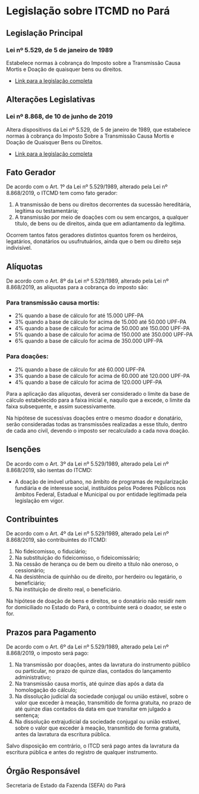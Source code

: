 # Legislação sobre ITCMD no Pará

## Legislação Principal

### Lei nº 5.529, de 5 de janeiro de 1989
Estabelece normas à cobrança do Imposto sobre a Transmissão Causa Mortis e Doação de quaisquer bens ou direitos.
- [Link para a legislação completa](https://www.legisweb.com.br/legislacao/?legislacao=146523)

## Alterações Legislativas

### Lei nº 8.868, de 10 de junho de 2019
Altera dispositivos da Lei nº 5.529, de 5 de janeiro de 1989, que estabelece normas à cobrança do Imposto Sobre a Transmissão Causa Mortis e Doação de Quaisquer Bens ou Direitos.
- [Link para a legislação completa](https://www.legisweb.com.br/legislacao/?id=378486)

## Fato Gerador

De acordo com o Art. 1º da Lei nº 5.529/1989, alterado pela Lei nº 8.868/2019, o ITCMD tem como fato gerador:

1. A transmissão de bens ou direitos decorrentes da sucessão hereditária, legítima ou testamentária;
2. A transmissão por meio de doações com ou sem encargos, a qualquer título, de bens ou de direitos, ainda que em adiantamento da legítima.

Ocorrem tantos fatos geradores distintos quantos forem os herdeiros, legatários, donatários ou usufrutuários, ainda que o bem ou direito seja indivisível.

## Alíquotas

De acordo com o Art. 8º da Lei nº 5.529/1989, alterado pela Lei nº 8.868/2019, as alíquotas para a cobrança do imposto são:

### Para transmissão causa mortis:
- 2% quando a base de cálculo for até 15.000 UPF-PA
- 3% quando a base de cálculo for acima de 15.000 até 50.000 UPF-PA
- 4% quando a base de cálculo for acima de 50.000 até 150.000 UPF-PA
- 5% quando a base de cálculo for acima de 150.000 até 350.000 UPF-PA
- 6% quando a base de cálculo for acima de 350.000 UPF-PA

### Para doações:
- 2% quando a base de cálculo for até 60.000 UPF-PA
- 3% quando a base de cálculo for acima de 60.000 até 120.000 UPF-PA
- 4% quando a base de cálculo for acima de 120.000 UPF-PA

Para a aplicação das alíquotas, deverá ser considerado o limite da base de cálculo estabelecido para a faixa inicial e, naquilo que a excede, o limite da faixa subsequente, e assim sucessivamente.

Na hipótese de sucessivas doações entre o mesmo doador e donatário, serão consideradas todas as transmissões realizadas a esse título, dentro de cada ano civil, devendo o imposto ser recalculado a cada nova doação.

## Isenções

De acordo com o Art. 3º da Lei nº 5.529/1989, alterado pela Lei nº 8.868/2019, são isentas do ITCMD:

- A doação de imóvel urbano, no âmbito de programas de regularização fundiária e de interesse social, instituídos pelos Poderes Públicos nos âmbitos Federal, Estadual e Municipal ou por entidade legitimada pela legislação em vigor.

## Contribuintes

De acordo com o Art. 4º da Lei nº 5.529/1989, alterado pela Lei nº 8.868/2019, são contribuintes do ITCMD:

1. No fideicomisso, o fiduciário;
2. Na substituição do fideicomisso, o fideicomissário;
3. Na cessão de herança ou de bem ou direito a título não oneroso, o cessionário;
4. Na desistência de quinhão ou de direito, por herdeiro ou legatário, o beneficiário;
5. Na instituição de direito real, o beneficiário.

Na hipótese de doação de bens e direitos, se o donatário não residir nem for domiciliado no Estado do Pará, o contribuinte será o doador, se este o for.

## Prazos para Pagamento

De acordo com o Art. 6º da Lei nº 5.529/1989, alterado pela Lei nº 8.868/2019, o imposto será pago:

1. Na transmissão por doações, antes da lavratura do instrumento público ou particular, no prazo de quinze dias, contados do lançamento administrativo;
2. Na transmissão causa mortis, até quinze dias após a data da homologação do cálculo;
3. Na dissolução judicial da sociedade conjugal ou união estável, sobre o valor que exceder à meação, transmitido de forma gratuita, no prazo de até quinze dias contados da data em que transitar em julgado a sentença;
4. Na dissolução extrajudicial da sociedade conjugal ou união estável, sobre o valor que exceder à meação, transmitido de forma gratuita, antes da lavratura da escritura pública.

Salvo disposição em contrário, o ITCD será pago antes da lavratura da escritura pública e antes do registro de qualquer instrumento.

## Órgão Responsável

Secretaria de Estado da Fazenda (SEFA) do Pará
